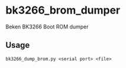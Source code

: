 # bk3266_brom_dumper
Beken BK3266 Boot ROM dumper

## Usage
`bk3266_dump_brom.py <serial port> <file>`
